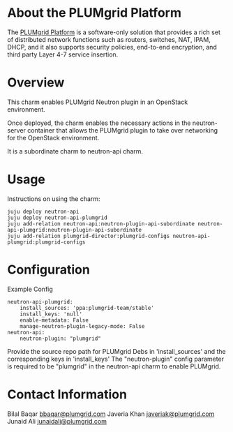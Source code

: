 # About the PLUMgrid Platform

The [PLUMgrid Platform](http://www.plumgrid.com/technology/plumgrid-platform/) is a software-only solution that provides a rich set of distributed network functions such as routers, switches, NAT, IPAM, DHCP, and it also supports security policies, end-to-end encryption, and third party Layer 4-7 service insertion.

# Overview

This charm enables PLUMgrid Neutron plugin in an OpenStack environment.

Once deployed, the charm enables the necessary actions in the neutron-server container that allows the PLUMgrid plugin to take over networking for the OpenStack environment.

It is a subordinate charm to neutron-api charm.

# Usage

Instructions on using the charm:

    juju deploy neutron-api
    juju deploy neutron-api-plumgrid
    juju add-relation neutron-api:neutron-plugin-api-subordinate neutron-api-plumgrid:neutron-plugin-api-subordinate
    juju add-relation plumgrid-director:plumgrid-configs neutron-api-plumgrid:plumgrid-configs


# Configuration

Example Config

    neutron-api-plumgrid:
        install_sources: 'ppa:plumgrid-team/stable'
        install_keys: 'null'
        enable-metadata: False
        manage-neutron-plugin-legacy-mode: False
    neutron-api:
        neutron-plugin: "plumgrid"

Provide the source repo path for PLUMgrid Debs in 'install_sources' and the corresponding keys in 'install_keys'
The "neutron-plugin" config parameter is required to be "plumgrid" in the neutron-api charm to enable PLUMgrid.

# Contact Information

Bilal Baqar <bbaqar@plumgrid.com>
Javeria Khan <javeriak@plumgrid.com>
Junaid Ali <junaidali@plumgrid.com>
